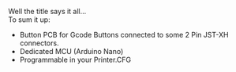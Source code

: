 Well the title says it all...
<br>
To sum it up:
* Button PCB for Gcode Buttons connected to some 2 Pin JST-XH connectors.
* Dedicated MCU (Arduino Nano)
* Programmable in your Printer.CFG
